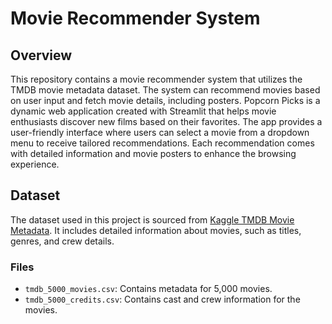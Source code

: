 # Movie Recommender System

## Overview
This repository contains a movie recommender system that utilizes the TMDB movie metadata dataset. The system can recommend movies based on user input and fetch movie details, including posters.
Popcorn Picks is a dynamic web application created with Streamlit that helps movie enthusiasts discover new films based on their favorites. The app provides a user-friendly interface where users can select a movie from a dropdown menu to receive tailored recommendations. Each recommendation comes with detailed information and movie posters to enhance the browsing experience.

## Dataset
The dataset used in this project is sourced from [Kaggle TMDB Movie Metadata](https://www.kaggle.com/datasets/tmdb/tmdb-movie-metadata). It includes detailed information about movies, such as titles, genres, and crew details.

### Files
- `tmdb_5000_movies.csv`: Contains metadata for 5,000 movies.
- `tmdb_5000_credits.csv`: Contains cast and crew information for the movies.
